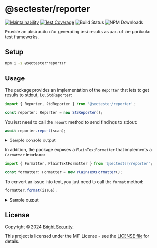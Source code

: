 # @sectester/reporter

[![Maintainability](https://api.codeclimate.com/v1/badges/a5f72ececc9b0f402802/maintainability)](https://codeclimate.com/github/NeuraLegion/sectester-js/maintainability)
[![Test Coverage](https://api.codeclimate.com/v1/badges/a5f72ececc9b0f402802/test_coverage)](https://codeclimate.com/github/NeuraLegion/sectester-js/test_coverage)
![Build Status](https://github.com/NeuraLegion/sectester-js/actions/workflows/coverage.yml/badge.svg?branch=master&event=push)
![NPM Downloads](https://img.shields.io/npm/dw/@sectester/core)

Provide an abstraction for generating test results as part of the particular test frameworks.

## Setup

```bash
npm i -s @sectester/reporter
```

## Usage

The package provides an implementation of the `Reporter` that lets to get results to stdout, i.e. `StdReporter`:

```ts
import { Reporter, StdReporter } from '@sectester/reporter';

const reporter: Reporter = new StdReporter();
```

You just need to call the `report` method to send findings to stdout:

```ts
await reporter.report(scan);
```

<details>
<summary>Sample console output</summary>

![reporter-sample](reporter-sample.png)

</details>

In addition, the package exposes a `PlainTextFormatter` that implements a `Formatter` interface:

```ts
import { Formatter, PlainTextFormatter } from '@sectester/reporter';

const formatter: Formatter = new PlainTextFormatter();
```

To convert an issue into text, you just need to call the `format` method:

```ts
formatter.format(issue);
```

<details>
<summary>Sample output</summary>

```
Issue in Bright UI:   https://app.brightsec.com/scans/djoqtSDRJYaR6sH8pfYpDX/issues/8iacauN1FH9vFvDCLoo42v
Name:                 Missing Strict-Transport-Security Header
Severity:             Low
Remediation:
Make sure to proprely set and configure headers on your application - missing strict-transport-security header
Details:
The engine detected a missing strict-transport-security header. Headers are used to outline communication and
improve security of application.
Extra Details:
● Missing Strict-Transport-Security Header
    The engine detected a missing Strict-Transport-Security header, which might cause data to be sent insecurely from the client to the server.
    Remedy:
     - Make sure to set this header to one of the following options:
        1. Strict-Transport-Security: max-age=<expire-time>
        2. Strict-Transport-Security: max-age=<expire-time>; includeSubDomains
        3. Strict-Transport-Security: max-age=<expire-time>; preload
    Resources:
     - https://www.owasp.org/index.php/OWASP_Secure_Headers_Project#hsts
    Issues found on the following URLs:
     - [GET] https://qa.brokencrystals.com/
```

</details>

## License

Copyright © 2024 [Bright Security](https://brightsec.com/).

This project is licensed under the MIT License - see the [LICENSE file](LICENSE) for details.

